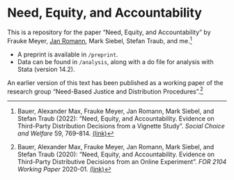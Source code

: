 # Need, Equity, and Accountability

This is a repository for the paper “Need, Equity, and Accountability” by Frauke Meyer, [Jan Romann](https://github.com/JKRhb), Mark Siebel, Stefan Traub, and me.[^1]

- A preprint is available in `/preprint`.
- Data can be found in `/analysis`, along with a do file for analysis with Stata (version 14.2).

An earlier version of this text has been published as a working paper of the research group “Need-Based Justice and Distribution Procedures”.[^2]

[^1]: Bauer, Alexander Max, Frauke Meyer, Jan Romann, Mark Siebel, and Stefan Traub (2022): “Need, Equity, and Accountability. Evidence on Third-Party Distribution Decisions from a Vignette Study”. *Social Choice and Welfare* 59, 769–814. [(link)](https://link.springer.com/article/10.1007/s00355-022-01410-w)

[^2]: Bauer, Alexander Max, Frauke Meyer, Jan Romann, Mark Siebel, and Stefan Traub (2020): “Need, Equity, and Accountability. Evidence on Third-Party Distributive Decisions from an Online Experiment”. *FOR 2104 Working Paper* 2020-01. [(link)](https://www.hsu-hh.de/bedarfsgerechtigkeit/wp-content/uploads/sites/857/2021/03/2020-01.pdf)
